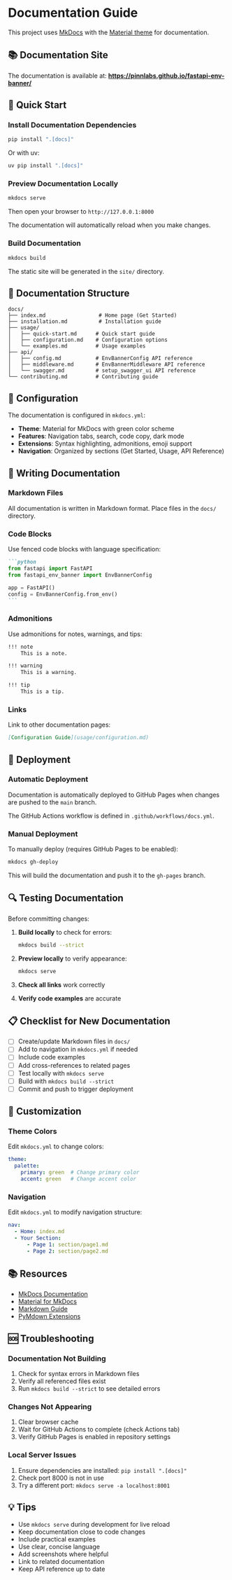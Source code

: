 # Documentation Guide

This project uses [MkDocs](https://www.mkdocs.org/) with the [Material theme](https://squidfunk.github.io/mkdocs-material/) for documentation.

## 📚 Documentation Site

The documentation is available at: **https://pinnlabs.github.io/fastapi-env-banner/**

## 🚀 Quick Start

### Install Documentation Dependencies

```bash
pip install ".[docs]"
```

Or with uv:

```bash
uv pip install ".[docs]"
```

### Preview Documentation Locally

```bash
mkdocs serve
```

Then open your browser to `http://127.0.0.1:8000`

The documentation will automatically reload when you make changes.

### Build Documentation

```bash
mkdocs build
```

The static site will be generated in the `site/` directory.

## 📁 Documentation Structure

```
docs/
├── index.md                 # Home page (Get Started)
├── installation.md          # Installation guide
├── usage/
│   ├── quick-start.md      # Quick start guide
│   ├── configuration.md    # Configuration options
│   └── examples.md         # Usage examples
├── api/
│   ├── config.md           # EnvBannerConfig API reference
│   ├── middleware.md       # EnvBannerMiddleware API reference
│   └── swagger.md          # setup_swagger_ui API reference
└── contributing.md         # Contributing guide
```

## 🔧 Configuration

The documentation is configured in `mkdocs.yml`:

- **Theme**: Material for MkDocs with green color scheme
- **Features**: Navigation tabs, search, code copy, dark mode
- **Extensions**: Syntax highlighting, admonitions, emoji support
- **Navigation**: Organized by sections (Get Started, Usage, API Reference)

## 📝 Writing Documentation

### Markdown Files

All documentation is written in Markdown format. Place files in the `docs/` directory.

### Code Blocks

Use fenced code blocks with language specification:

````markdown
```python
from fastapi import FastAPI
from fastapi_env_banner import EnvBannerConfig

app = FastAPI()
config = EnvBannerConfig.from_env()
```
````

### Admonitions

Use admonitions for notes, warnings, and tips:

```markdown
!!! note
    This is a note.

!!! warning
    This is a warning.

!!! tip
    This is a tip.
```

### Links

Link to other documentation pages:

```markdown
[Configuration Guide](usage/configuration.md)
```

## 🚢 Deployment

### Automatic Deployment

Documentation is automatically deployed to GitHub Pages when changes are pushed to the `main` branch.

The GitHub Actions workflow is defined in `.github/workflows/docs.yml`.

### Manual Deployment

To manually deploy (requires GitHub Pages to be enabled):

```bash
mkdocs gh-deploy
```

This will build the documentation and push it to the `gh-pages` branch.

## 🔍 Testing Documentation

Before committing changes:

1. **Build locally** to check for errors:
   ```bash
   mkdocs build --strict
   ```

2. **Preview locally** to verify appearance:
   ```bash
   mkdocs serve
   ```

3. **Check all links** work correctly

4. **Verify code examples** are accurate

## 📋 Checklist for New Documentation

- [ ] Create/update Markdown files in `docs/`
- [ ] Add to navigation in `mkdocs.yml` if needed
- [ ] Include code examples
- [ ] Add cross-references to related pages
- [ ] Test locally with `mkdocs serve`
- [ ] Build with `mkdocs build --strict`
- [ ] Commit and push to trigger deployment

## 🎨 Customization

### Theme Colors

Edit `mkdocs.yml` to change colors:

```yaml
theme:
  palette:
    primary: green  # Change primary color
    accent: green   # Change accent color
```

### Navigation

Edit `mkdocs.yml` to modify navigation structure:

```yaml
nav:
  - Home: index.md
  - Your Section:
      - Page 1: section/page1.md
      - Page 2: section/page2.md
```

## 📚 Resources

- [MkDocs Documentation](https://www.mkdocs.org/)
- [Material for MkDocs](https://squidfunk.github.io/mkdocs-material/)
- [Markdown Guide](https://www.markdownguide.org/)
- [PyMdown Extensions](https://facelessuser.github.io/pymdown-extensions/)

## 🆘 Troubleshooting

### Documentation Not Building

1. Check for syntax errors in Markdown files
2. Verify all referenced files exist
3. Run `mkdocs build --strict` to see detailed errors

### Changes Not Appearing

1. Clear browser cache
2. Wait for GitHub Actions to complete (check Actions tab)
3. Verify GitHub Pages is enabled in repository settings

### Local Server Issues

1. Ensure dependencies are installed: `pip install ".[docs]"`
2. Check port 8000 is not in use
3. Try a different port: `mkdocs serve -a localhost:8001`

## 💡 Tips

- Use `mkdocs serve` during development for live reload
- Keep documentation close to code changes
- Include practical examples
- Use clear, concise language
- Add screenshots where helpful
- Link to related documentation
- Keep API reference up to date
